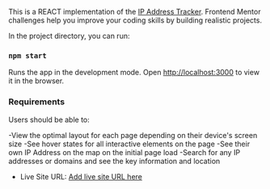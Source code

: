 This is a REACT implementation of the [IP Address Tracker](https://www.frontendmentor.io/challenges/rest-countries-api-with-color-theme-switcher-5cacc469fec04111f7b848ca). Frontend Mentor challenges help you improve your coding skills by building realistic projects. 


In the project directory, you can run:
### `npm start`

Runs the app in the development mode.
Open [http://localhost:3000](http://localhost:3000) to view it in the browser.


### Requirements
Users should be able to:

-View the optimal layout for each page depending on their device's screen size
-See hover states for all interactive elements on the page
-See their own IP Address on the map on the initial page load
-Search for any IP addresses or domains and see the key information and location

- Live Site URL: [Add live site URL here](https://ip-address-tracker2021.netlify.app/)